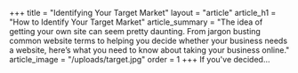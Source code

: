 +++
title = "Identifying Your Target Market"
layout = "article"
article_h1 = "How to Identify Your Target Market"
article_summary = "The idea of getting your own site can seem pretty daunting. From jargon busting common website terms to helping you decide whether your business needs a website, here’s what you need to know about taking your business online."
article_image = "/uploads/target.jpg"
order = 1
+++
If you've decided...